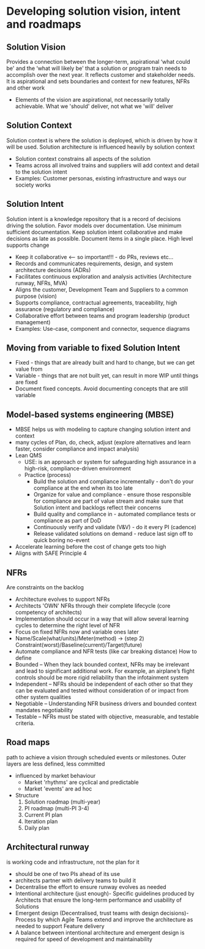 # Developing solution vision, intent and roadmaps

## Solution Vision
Provides a connection between the longer-term, aspirational ‘what could be' and the ‘what will likely be' that a 
solution or program train needs to accomplish over the next year. It reflects customer and stakeholder needs. It is
aspirational and sets boundaries and context for new features, NFRs and other work

* Elements of the vision are aspirational, not necessarily totally achievable. What we 'should' deliver, not what we 'will' deliver

## Solution Context
Solution context is where the solution is deployed, which is driven by how it will be used. Solution architecture 
is influenced heavily by solution context

* Solution context constrains all aspects of the solution
* Teams across all involved trains and suppliers will add context and detail to the solution intent
* Examples: Customer personas, existing infrastructure and ways our society works

## Solution Intent
Solution intent is a knowledge repository that is a record of decisions driving the solution. Favor models over documentation. 
Use minimum sufficient documentation. Keep solution intent collaborative and make decisions as late as possible. Document
items in a single place. High level supports change
* Keep it collaborative <-- so important!!! - do PRs, reviews etc...
* Records and communicates requirements, design, and system architecture decisions (ADRs)
* Facilitates continuous exploration and analysis activities (Architecture runway, NFRs, MVA)
* Aligns the customer, Development Team and Suppliers to a common purpose (vision)
* Supports compliance, contractual agreements, traceability, high assurance (regulatory and compliance)
* Collaborative effort between teams and program leadership (product management)
* Examples: Use-case, component and connector, sequence diagrams

## Moving from variable to fixed Solution Intent
* Fixed - things that are already built and hard to change, but we can get value from
* Variable - things that are not built yet, can result in more WIP until things are fixed
* Document fixed concepts. Avoid documenting concepts that are still variable

## Model-based systems engineering (MBSE)
* MBSE helps us with modeling to capture changing solution intent and context
* many cycles of Plan, do, check, adjust (explore alternatives and learn faster, consider compliance and impact analysis)
* Lean QMS 
  * USE: is an approach or system for safeguarding high assurance in a high-risk, compliance-driven environment
  * Practice (process)
    * Build the solution and compliance incrementally - don't do your compliance at the end when its too late
    * Organize for value and compliance - ensure those responsible for compliance are part of value stream and make sure that Solution intent and backlogs reflect their concerns 
    * Build quality and compliance in - automated compliance tests or compliance as part of DoD
    * Continuously verify and validate (V&V) - do it every PI (cadence) 
    * Release validated solutions on demand - reduce last sign off to quick boring no-event 
* Accelerate learning before the cost of change gets too high
* Aligns with SAFE Principle 4

## NFRs
Are constraints on the backlog
* Architecture evolves to support NFRs
* Architects 'OWN' NFRs through their complete lifecycle (core competency of architects)
* Implementation should occur in a way that will allow several learning cycles to determine the right level of NFR
* Focus on fixed NFRs now and variable ones later
* Name/Scale(what/units)/Meter(method) -> (step 2) Constraint(worst)/Baseline(current)/Target(future)
* Automate compliance and NFR tests (like car breaking distance)
How to define
* Bounded – When they lack bounded context, NFRs may be irrelevant and lead to significant additional work. For example, an airplane’s flight controls should be more rigid reliability than the infotainment system
* Independent – NFRs should be independent of each other so that they can be evaluated and tested without consideration of or impact from other system qualities
* Negotiable – Understanding NFR business drivers and bounded context mandates negotiability
* Testable – NFRs must be stated with objective, measurable, and testable criteria.


## Road maps
path to achieve a vision through scheduled events or milestones. Outer layers are less defined, less committed
* influenced by market behaviour
  * Market 'rhythms' are cyclical and predictable
  * Market 'events' are ad hoc
* Structure 
  1. Solution roadmap (multi-year)
  2. PI roadmap (multi-PI 3-4)
  3. Current PI plan
  4. Iteration plan
  5. Daily plan

## Architectural runway
is working code and infrastructure, not the plan for it
* should be one of two PIs ahead of its use
* architects partner with delivery teams to build it
* Decentralise the effort to ensure runway evolves as needed
* Intentional architecture (just enough)- Specific guidelines produced by Architects that ensure the long-term 
performance and usability of Solutions
* Emergent design (Decentralised, trust teams with design decisions)- Process by which Agile Teams extend and 
improve the architecture as needed to support Feature delivery
* A balance between intentional architecture and emergent design is required for speed of development and
maintainability 